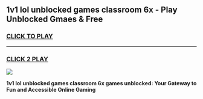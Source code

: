 
## 1v1 lol unblocked games classroom 6x - Play Unblocked Gmaes & Free
<h3>
<a href="https://news.freeplayer.one?title=1v1_lol_unblocked_games_classroom_6x&ref=23F">CLICK TO PLAY</a></h3>
<hr>

<h3>
<a href="https://news.freeplayer.one?title=1v1_lol_unblocked_games_classroom_6x&ref=23F">CLICK 2 PLAY</a>
  
</h3>

<a href="https://news.freeplayer.one?title=1v1_lol_unblocked_games_classroom_6x&ref=23F/"><img src="https://clearcache.store/games.png"></a>


**1v1 lol unblocked games classroom 6x games unblocked: Your Gateway to Fun and Accessible Online Gaming**
